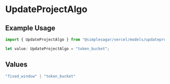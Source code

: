 # UpdateProjectAlgo

## Example Usage

```typescript
import { UpdateProjectAlgo } from "@simplesagar/vercel/models/updateprojectop.js";

let value: UpdateProjectAlgo = "token_bucket";
```

## Values

```typescript
"fixed_window" | "token_bucket"
```